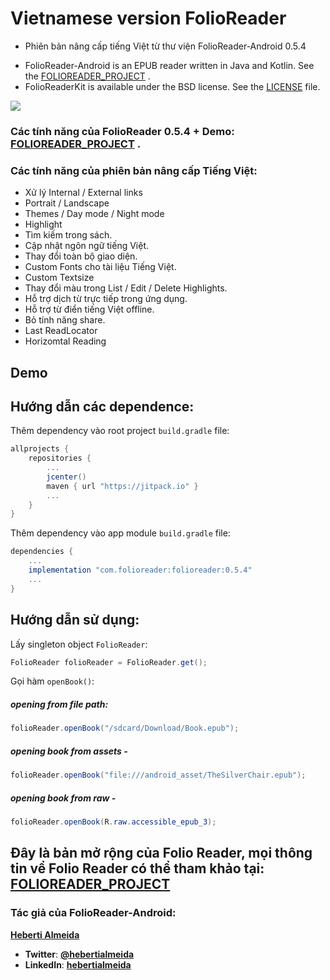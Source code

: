 # Vietnamese version FolioReader
- Phiên bản nâng cấp tiếng Việt từ thư viện FolioReader-Android 0.5.4
+ FolioReader-Android is an EPUB reader written in Java and Kotlin. See the [FOLIOREADER_PROJECT](https://github.com/FolioReader/FolioReader-Android) .
+ FolioReaderKit is available under the BSD license. See the [LICENSE](https://github.com/FolioReader/FolioReader-Android/blob/master/License.md) file.

[![](https://jitpack.io/v/dongnvsince1999/FolioReader-Android.svg)](https://jitpack.io/#dongnvsince1999/FolioReader-Android)

### Các tính năng của FolioReader 0.5.4 + Demo: [FOLIOREADER_PROJECT](https://github.com/FolioReader/FolioReader-Android) .

### Các tính năng của phiên bản nâng cấp Tiếng Việt:
- Xử lý Internal / External links
- Portrait / Landscape
- Themes / Day mode / Night mode
- Highlight
- Tìm kiếm trong sách.
- Cập nhật ngôn ngữ tiếng Việt.
- Thay đổi toàn bộ giao diện.
- Custom Fonts cho tài liệu Tiếng Việt.
- Custom Textsize
- Thay đổi màu trong List / Edit / Delete Highlights.
- Hỗ trợ dịch từ trực tiếp trong ứng dụng.
- Hỗ trợ từ điển tiếng Việt offline.
- Bỏ tính năng share.
- Last ReadLocator
- Horizomtal Reading

## Demo

## Hướng dẫn các dependence:

Thêm dependency vào root project `build.gradle` file:

```groovy
allprojects {
    repositories {
        ...
        jcenter()
        maven { url "https://jitpack.io" }
        ...
    }
}
```

Thêm dependency vào app module `build.gradle` file:

```groovy
dependencies {
    ...
    implementation "com.folioreader:folioreader:0.5.4"
    ...
}
```


## Hướng dẫn sử dụng:

Lấy singleton object `FolioReader`:

```java
FolioReader folioReader = FolioReader.get();
```

Gọi hàm `openBook()`:

##### opening from file path:

```java
folioReader.openBook("/sdcard/Download/Book.epub");
```
##### opening book from assets -

```java
folioReader.openBook("file:///android_asset/TheSilverChair.epub");
```
##### opening book from raw -

```java
folioReader.openBook(R.raw.accessible_epub_3);
```

## Đây là bản mở rộng của Folio Reader, mọi thông tin vể Folio Reader có thể tham khảo tại: [FOLIOREADER_PROJECT](https://github.com/FolioReader/FolioReader-Android)

### Tác giả của FolioReader-Android:
[**Heberti Almeida**](https://github.com/hebertialmeida)

- **Twitter**: [**@hebertialmeida**](https://twitter.com/hebertialmeida)
- **LinkedIn**: [**hebertialmeida**](http://linkedin.com/in/hebertialmeida)

